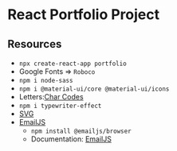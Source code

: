 # React Portfolio Project

## Resources

- `npx create-react-app portfolio`
- Google Fonts => `Roboco`
- `npm i node-sass`
- `npm i @material-ui/core @material-ui/icons`
- Letters:[Char Codes](https://www.toptal.com/designers/htmlarrows/letters/)
- `npm i typewriter-effect`
- [SVG](https://www.svgrepo.com)
- [EmailJS](https://www.emailjs.com/)
  - `npm install @emailjs/browser`
  - Documentation: [EmailJS](https://www.emailjs.com/docs/examples/reactjs/)
